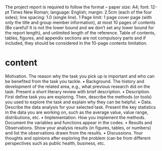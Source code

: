 The project report is required to follow the format – paper size: A4; font: 12-pt
Times New Roman; language: English; margin: 2.5cm (each of the four sides); line spacing: 1.0
(single line). 1 Page limit: 1 page cover page (with only the title and group member information),
at most 10 pages of contents (Be careful! It is not the lower bound and we don’t set any lower
bound for the report length), and unlimited length of the reference. Table of contents, tables,
figures, and appendix sections are not compulsory parts and if included, they should be
considered in the 10-page contents limitation.

# content

Motivation. The reason why the task you pick up is important and who can be benefited from
the task you tackle.
• Background. The history and development of the related area, e.g., what previous research
did on the task. Present a short literary review with brief description.
• Description. First define task you are exploring. Then, describe the methods (or tools) you
used to explore the task and explain why they can be helpful.
• Data. Describe the data analysis for your selected task. Present the key statistics in the data
you are working on, such as the average value, value range, distributions, etc.
• Implementation. How you implement the methods. Document the variables and functions
appear in the codes.
• Results and Observations. Show your analysis results (in figures, tables, or numbers) and list
the observations drawn from the results.
• Discussions. Your thoughts and opinions after exploring the problem (can be from different
perspectives such as public health, business, etc.